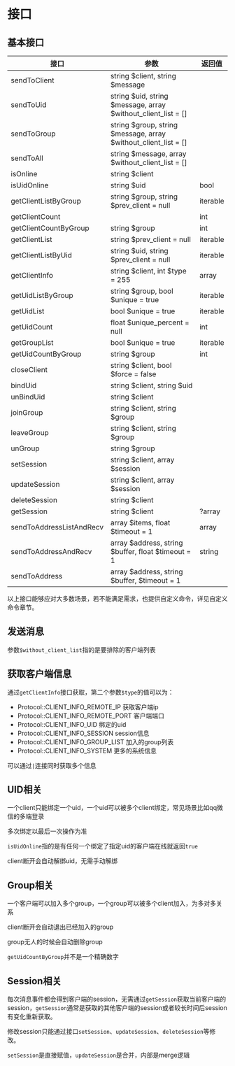 # 接口

## 基本接口

| 接口                     | 参数                                                            | 返回值   |
| ------------------------ | --------------------------------------------------------------- | -------- |
| sendToClient             | string $client, string $message                                 |          |
| sendToUid                | string $uid, string $message, array $without_client_list = []   |          |
| sendToGroup              | string $group, string $message, array $without_client_list = [] |          |
| sendToAll                | string $message, array $without_client_list = []                |          |
| isOnline                 | string $client                                                  |          |
| isUidOnline              | string $uid                                                     | bool     |
| getClientListByGroup     | string $group, string $prev_client = null                       | iterable |
| getClientCount           |                                                                 | int      |
| getClientCountByGroup    | string $group                                                   | int      |
| getClientList            | string $prev_client = null                                      | iterable |
| getClientListByUid       | string $uid, string $prev_client = null                         | iterable |
| getClientInfo            | string $client, int $type = 255                                 | array    |
| getUidListByGroup        | string $group, bool $unique = true                              | iterable |
| getUidList               | bool $unique = true                                             | iterable |
| getUidCount              | float $unique_percent = null                                    | int      |
| getGroupList             | bool $unique = true                                             | iterable |
| getUidCountByGroup       | string $group                                                   | int      |
| closeClient              | string $client, bool $force = false                             |          |
| bindUid                  | string $client, string $uid                                     |          |
| unBindUid                | string $client                                                  |          |
| joinGroup                | string $client, string $group                                   |          |
| leaveGroup               | string $client, string $group                                   |          |
| unGroup                  | string $group                                                   |          |
| setSession               | string $client, array $session                                  |          |
| updateSession            | string $client, array $session                                  |          |
| deleteSession            | string $client                                                  |          |
| getSession               | string $client                                                  | ?array   |
| sendToAddressListAndRecv | array $items, float $timeout = 1                                | array    |
| sendToAddressAndRecv     | array $address, string $buffer, float $timeout = 1              | string   |
| sendToAddress            | array $address, string $buffer, $timeout = 1                    |          |

以上接口能够应对大多数场景，若不能满足需求，也提供自定义命令，详见自定义命令章节。

## 发送消息

参数`$without_client_list`指的是要排除的客户端列表

## 获取客户端信息

通过`getClientInfo`接口获取，第二个参数`$type`的值可以为：

* Protocol::CLIENT_INFO_REMOTE_IP 获取客户端ip
* Protocol::CLIENT_INFO_REMOTE_PORT 客户端端口
* Protocol::CLIENT_INFO_UID 绑定的uid
* Protocol::CLIENT_INFO_SESSION session信息
* Protocol::CLIENT_INFO_GROUP_LIST 加入的group列表
* Protocol::CLIENT_INFO_SYSTEM 更多的系统信息

可以通过`|`连接同时获取多个信息

## UID相关

一个client只能绑定一个uid，一个uid可以被多个client绑定，常见场景比如qq微信的多端登录

多次绑定以最后一次操作为准

`isUidOnline`指的是有任何一个绑定了指定uid的客户端在线就返回`true`

client断开会自动解绑uid，无需手动解绑

## Group相关

一个客户端可以加入多个group，一个group可以被多个client加入，为多对多关系

client断开会自动退出已经加入的group

group无人的时候会自动删除group

`getUidCountByGroup`并不是一个精确数字

## Session相关

每次消息事件都会得到客户端的session，无需通过`getSession`获取当前客户端的session，`getSession`通常是获取的其他客户端的session或者较长时间后session有变化重新获取。

修改session只能通过接口`setSession`、`updateSession`、`deleteSession`等修改。

`setSession`是直接赋值，`updateSession`是合并，内部是merge逻辑
